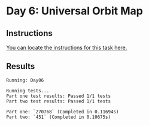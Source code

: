 # Day 6: Universal Orbit Map

## Instructions
[You can locate the instructions for this task here.](https://adventofcode.com/2019/day/6)

## Results

```console
Running: Day06

Running tests...
Part one test results: Passed 1/1 tests
Part two test results: Passed 1/1 tests

Part one: `270768` (Completed in 0.11694s)
Part two: `451` (Completed in 0.10675s)
```
